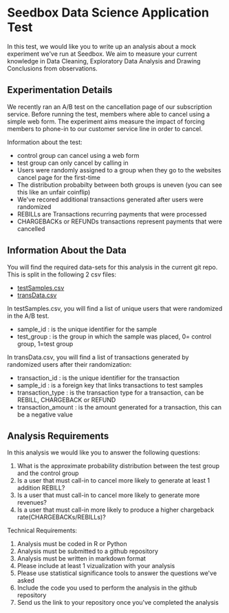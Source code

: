 # Seedbox Data Science Application Test

In this test, we would like you to write up an analysis about a mock experiment we've run at Seedbox. We aim to measure your current knowledge in Data Cleaning, Exploratory Data Analysis and Drawing Conclusions from observations.

## Experimentation Details
We recently ran an A/B test on the cancellation page of our subscription service. Before running the test, members where able to cancel using a simple web form. The experiment aims measure the impact of forcing members to phone-in to our customer service line in order to cancel.

Information about the test:
- control group can cancel using a web form
- test group can only cancel by calling in
- Users were randomly assigned to a group when they go to the websites cancel page for the first-time
- The distribution probabilty between both groups is uneven (you can see this like an unfair coinflip)
- We've recored additional transactions generated after users were randomized
- REBILLs are Transactions recurring payments that were processed
- CHARGEBACKs or REFUNDs transactions represent payments that were cancelled

## Information About the Data
You will find the required data-sets for this analysis in the current git repo. This is split in the following 2 csv files:
- [testSamples.csv](testSamples.csv)
- [transData.csv](transData.csv)

In testSamples.csv, you will find a list of unique users that were randomized in the A/B test.
* sample_id : is the unique identifier for the sample
* test_group : is the group in which the sample was placed, 0= control group, 1=test group

In transData.csv, you will find a list of transactions generated by randomized users after their randomization:
* transaction_id : is the unique identifier for the transaction
* sample_id : is a foreign key that links transactions to test samples
* transaction_type : is the transaction type for a transaction, can be REBILL, CHARGEBACK or REFUND
* transaction_amount : is the amount generated for a transaction, this can be a negative value

## Analysis Requirements

In this analysis we would like you to answer the following questions:

1. What is the approximate probability distribution between the test group and the control group
2. Is a user that must call-in to cancel more likely to generate at least 1 addition REBILL?
3. Is a user that must call-in to cancel more likely to generate more revenues?
4. Is a user that must call-in more likely to produce a higher chargeback rate(CHARGEBACKs/REBILLs)?

Technical Requirements:

1. Analysis must be coded in R or Python
2. Analysis must be submitted to a github repository
3. Analysis must be written in markdown format
4. Please include at least 1 vizualization with your analysis
5. Please use statistical significance tools to answer the questions we've asked
6. Include the code you used to perform the analysis in the github repository
7. Send us the link to your repository once you've completed the analysis
